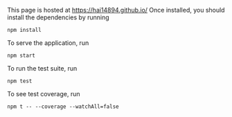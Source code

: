 This page is hosted at https://hai14894.github.io/
Once installed, you should install the dependencies by running

```
npm install
```

To serve the application, run

```
npm start
```

To run the test suite, run

```
npm test
```

To see test coverage, run

```
npm t -- --coverage --watchAll=false 
```